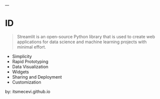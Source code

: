 __

# ID

> Streamlit is an open-source Python library that is used to create web applications for data science and machine learning projects with minimal effort.

* Simplicity
* Rapid Prototyping
* Data Visualization
* Widgets
* Sharing and Deployment
* Customization

by: itsmecevi.github.io 
